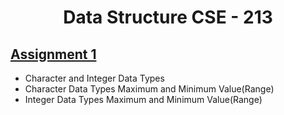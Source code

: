 <h1 align="center">
  Data Structure CSE - 213
</h1>

## [Assignment 1](https://github.com/163432577/cse213/tree/main/Assignment%201)
* Character and Integer Data Types
* Character Data Types Maximum and Minimum Value(Range)
* Integer Data Types Maximum and Minimum Value(Range)


